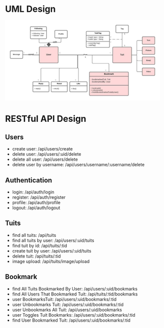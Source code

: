 # UML Design
![UML design](CS5500_Tuiter_UML.jpeg)


# RESTful API Design
## Users
- create user: /api/users/create
- delete user: /api/users/:uid/delete
- delete all user: /api/users/delete
- delete user by username: /api/users/username/:username/delete

## Authentication
- login: /api/auth/login
- register: /api/auth/register
- profile: /api/auth/profile
- logout: /api/auth/logout

## Tuits
- find all tuits: /api/tuits
- find all tuits by user: /api/users/:uid/tuits
- find tuit by id: /api/tuits/:tid
- create tuit by user: /api/users/:uid/tuits
- delete tuit: /api/tuits/:tid
- image upload: /api/tuits/image/upload

## Bookmark
- find All Tuits Bookmarked By User: /api/users/:uid/bookmarks
- find All Users That Bookmarked Tuit: /api/tuits/:tid/bookmarks
- user BookmarksTuit: /api/users/:uid/bookmarks/:tid
- user Unbookmarks Tuit: /api/users/:uid/bookmarks/:tid
- user Unbookmarks All Tuit: /api/users/:uid/bookmarks
- user Toggles Tuit Bookmarks: /api/users/:uid/bookmarks/:tid
- find User Bookmarked Tuit: /api/users/:uid/bookmarks/:tid

